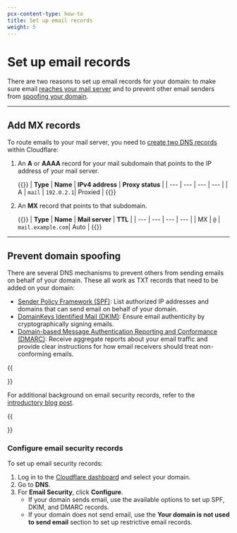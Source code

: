 ```yaml
---
pcx-content-type: how-to
title: Set up email records
weight: 5
---
```


# Set up email records

There are two reasons to set up email records for your domain: to make sure email [reaches your mail server](#add-mx-records) and to prevent other email senders from [spoofing your domain](#prevent-domain-spoofing).

***

## Add MX records

To route emails to your mail server, you need to [create two DNS records](/dns/create-dns-records/) within Cloudflare:

1.  An **A** or **AAAA** record for your mail subdomain that points to the IP address of your mail server.

     {{<example>}}
| **Type** | **Name** | **IPv4 address** | **Proxy status** |
| --- | --- | --- | --- |
| A | `mail` | `192.0.2.1`| Proxied |
     {{</example>}}

2.  An **MX** record that points to that subdomain.

     {{<example>}}
| **Type** | **Name** | **Mail server** | **TTL** |
| --- | --- | --- | --- |
| MX | `@` | `mail.example.com`| Auto |
     {{</example>}}

***

## Prevent domain spoofing

There are several DNS mechanisms to prevent others from sending emails on behalf of your domain. These all work as TXT records that need to be added on your domain:

*   [Sender Policy Framework (SPF)](https://www.cloudflare.com/learning/dns/dns-records/dns-spf-record/): List authorized IP addresses and domains that can send email on behalf of your domain.
*   [DomainKeys Identified Mail (DKIM)](https://www.cloudflare.com/learning/dns/dns-records/dns-dkim-record/): Ensure email authenticity by cryptographically signing emails.
*   [Domain-based Message Authentication Reporting and Conformance (DMARC)](https://www.cloudflare.com/learning/dns/dns-records/dns-dmarc-record/): Receive aggregate reports about your email traffic and provide clear instructions for how email receivers should treat non-conforming emails.

{{<Aside type="note">}}

For additional background on email security records, refer to the [introductory blog post](https://blog.cloudflare.com/tackling-email-spoofing/).

{{</Aside>}}

### Configure email security records

To set up email security records:

1.  Log in to the [Cloudflare dashboard](https://dash.cloudflare.com) and select your domain.
2.  Go to **DNS**.
3.  For **Email Security**, click **Configure**.
    *   If your domain sends email, use the available options to set up SPF, DKIM, and DMARC records.
    *   If your domain does not send email, use the **Your domain is not used to send email** section to set up restrictive email records.
